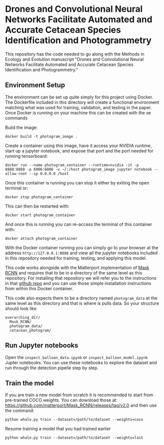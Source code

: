 # Drones and Convolutional Neural Networks Facilitate Automated and Accurate Cetacean Species Identification and Photogrammetry

This repository has the code needed to go along with the Methods in Ecology and Evolution manuscript "Drones and Convolutional Neural Networks Facilitate Automated and Accurate Cetacean Species Identification and Photogrammetry."

## Environment Setup
The environment can be set up quite simply for this project using Docker. The Dockerfile included in this directory will create a functional environment matching what was used for training, validation, and testing in the paper. Once Docker is running on your machine this can be created with the se commands

Build the image:
```
docker build -t photogram_image .
```

Create a container using this image, have it access your NVIDIA runtime, start up a jupyter notebook, and expose that port and the port needed for running tensorboard:

```
docker run --name photogram_container --runtime=nvidia -it -p 8888:8888 -p 6006:6006 -v ~/:/host photogram_image jupyter notebook --allow-root --ip 0.0.0.0 /host
```

Once this container is running you can stop it either by exiting the open terminal or:

```
docker stop photogram_container
```

This can then be restarted with:

```
docker start photogram_container
```

And once this is running you can re-access the terminal of this container with:

```
docker attach photogram_container
```

With the Docker container running you can simply go to your browser at the address `http://127.0.0.1:8888`  and view all the jupyter notebooks included in this repository needed for training, testing, and applying this model. 

This code works alongside with the Matterport implementation of [Mask RCNN](https://github.com/matterport/Mask_RCNN/) and requires that to be in a directory of the same level as this repository. For installing that repository we will refer you to the instructions in that [github repo](https://github.com/matterport/Mask_RCNN#installation) and you can use those simple installation instructions from within this Docker container.

This code also expects there to be a directory named `photogram_data` at the same level as this directory and that is where is pulls data. So your structure should look like

```
overarching_dir/
  Mask_RCNN/
  photogram_data/
  cetacean_photogram/
```


## Run Jupyter notebooks

Open the `inspect_balloon_data.ipynb` or `inspect_balloon_model.ipynb` Jupter notebooks. You can use these notebooks to explore the dataset and run through the detection pipelie step by step.

## Train the model

If you are train a new model from scratch it is recommended to start from pre-trained COCO weights. You can download those at: https://github.com/matterport/Mask_RCNN/releases/tag/v2.0 and then use the command:

```
python whale.py train --dataset=/path/to/dataset --weights=coco
```

Resume training a model that you had trained earlier

```
python whale.py train --dataset=/path/to/dataset --weights=last
```